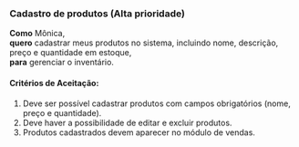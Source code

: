 ### Cadastro de produtos (Alta prioridade)

**Como** Mônica,   
**quero** cadastrar meus produtos no sistema, incluindo nome, descrição, preço e quantidade em estoque,  
**para** gerenciar o inventário.

#### Critérios de Aceitação:
1. Deve ser possível cadastrar produtos com campos obrigatórios (nome, preço e quantidade).
2. Deve haver a possibilidade de editar e excluir produtos.
3. Produtos cadastrados devem aparecer no módulo de vendas.
